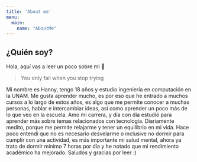 ```yaml
---
title: 'About me'
menu:
  main:
    name: "AboutMe"
---
```


## ¿Quién soy?

Hola, aquí vas a leer un poco sobre mi 🤩

> You only fail 
> when you stop 
> trying

Mi nombre es Hanny, tengo 18 años y estudio ingeniería en computación en la UNAM. Me gusta aprender mucho, es por eso que he entrado a muchos cursos a lo largo de estos años, es algo que me permite conocer a muchas personas, hablar e intercambiar ideas, así como aprender un poco más de lo que veo en la escuela. Amo mi carrera, y día con día estudió para aprender más sobre temas relacionados con tecnología. Diariamente medito, porque me permite relajarme y tener un equilibrio en mi vida. Hace poco entendí que no es necesario desvelarme o inclusive no dormir para cumplir con una actividad, es más importante mi salud mental, ahora ya trato de dormir mínimo 7 horas por día y he notado que mi rendimiento académico ha mejorado. Saludos y gracias por leer :)
